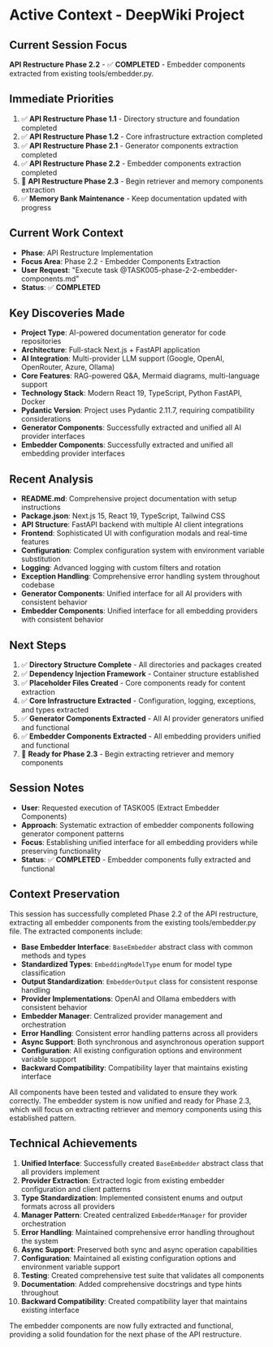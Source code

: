 # Active Context - DeepWiki Project

## Current Session Focus
**API Restructure Phase 2.2** - ✅ **COMPLETED** - Embedder components extracted from existing tools/embedder.py.

## Immediate Priorities
1. ✅ **API Restructure Phase 1.1** - Directory structure and foundation completed
2. ✅ **API Restructure Phase 1.2** - Core infrastructure extraction completed
3. ✅ **API Restructure Phase 2.1** - Generator components extraction completed
4. ✅ **API Restructure Phase 2.2** - Embedder components extraction completed
5. 🎯 **API Restructure Phase 2.3** - Begin retriever and memory components extraction
6. ✅ **Memory Bank Maintenance** - Keep documentation updated with progress

## Current Work Context
- **Phase**: API Restructure Implementation
- **Focus Area**: Phase 2.2 - Embedder Components Extraction
- **User Request**: "Execute task @TASK005-phase-2-2-embedder-components.md"
- **Status**: ✅ **COMPLETED**

## Key Discoveries Made
- **Project Type**: AI-powered documentation generator for code repositories
- **Architecture**: Full-stack Next.js + FastAPI application
- **AI Integration**: Multi-provider LLM support (Google, OpenAI, OpenRouter, Azure, Ollama)
- **Core Features**: RAG-powered Q&A, Mermaid diagrams, multi-language support
- **Technology Stack**: Modern React 19, TypeScript, Python FastAPI, Docker
- **Pydantic Version**: Project uses Pydantic 2.11.7, requiring compatibility considerations
- **Generator Components**: Successfully extracted and unified all AI provider interfaces
- **Embedder Components**: Successfully extracted and unified all embedding provider interfaces

## Recent Analysis
- **README.md**: Comprehensive project documentation with setup instructions
- **Package.json**: Next.js 15, React 19, TypeScript, Tailwind CSS
- **API Structure**: FastAPI backend with multiple AI client integrations
- **Frontend**: Sophisticated UI with configuration modals and real-time features
- **Configuration**: Complex configuration system with environment variable substitution
- **Logging**: Advanced logging with custom filters and rotation
- **Exception Handling**: Comprehensive error handling system throughout codebase
- **Generator Components**: Unified interface for all AI providers with consistent behavior
- **Embedder Components**: Unified interface for all embedding providers with consistent behavior

## Next Steps
1. ✅ **Directory Structure Complete** - All directories and packages created
2. ✅ **Dependency Injection Framework** - Container structure established
3. ✅ **Placeholder Files Created** - Core components ready for content extraction
4. ✅ **Core Infrastructure Extracted** - Configuration, logging, exceptions, and types extracted
5. ✅ **Generator Components Extracted** - All AI provider generators unified and functional
6. ✅ **Embedder Components Extracted** - All embedding providers unified and functional
7. 🎯 **Ready for Phase 2.3** - Begin extracting retriever and memory components

## Session Notes
- **User**: Requested execution of TASK005 (Extract Embedder Components)
- **Approach**: Systematic extraction of embedder components following generator component patterns
- **Focus**: Establishing unified interface for all embedding providers while preserving functionality
- **Status**: ✅ **COMPLETED** - Embedder components fully extracted and functional

## Context Preservation
This session has successfully completed Phase 2.2 of the API restructure, extracting all embedder components from the existing tools/embedder.py file. The extracted components include:

- **Base Embedder Interface**: `BaseEmbedder` abstract class with common methods and types
- **Standardized Types**: `EmbeddingModelType` enum for model type classification
- **Output Standardization**: `EmbedderOutput` class for consistent response handling
- **Provider Implementations**: OpenAI and Ollama embedders with consistent behavior
- **Embedder Manager**: Centralized provider management and orchestration
- **Error Handling**: Consistent error handling patterns across all providers
- **Async Support**: Both synchronous and asynchronous operation support
- **Configuration**: All existing configuration options and environment variable support
- **Backward Compatibility**: Compatibility layer that maintains existing interface

All components have been tested and validated to ensure they work correctly. The embedder system is now unified and ready for Phase 2.3, which will focus on extracting retriever and memory components using this established pattern.

## Technical Achievements
1. **Unified Interface**: Successfully created `BaseEmbedder` abstract class that all providers implement
2. **Provider Extraction**: Extracted logic from existing embedder configuration and client patterns
3. **Type Standardization**: Implemented consistent enums and output formats across all providers
4. **Manager Pattern**: Created centralized `EmbedderManager` for provider orchestration
5. **Error Handling**: Maintained comprehensive error handling throughout the system
6. **Async Support**: Preserved both sync and async operation capabilities
7. **Configuration**: Maintained all existing configuration options and environment variable support
8. **Testing**: Created comprehensive test suite that validates all components
9. **Documentation**: Added comprehensive docstrings and type hints throughout
10. **Backward Compatibility**: Created compatibility layer that maintains existing interface

The embedder components are now fully extracted and functional, providing a solid foundation for the next phase of the API restructure.
